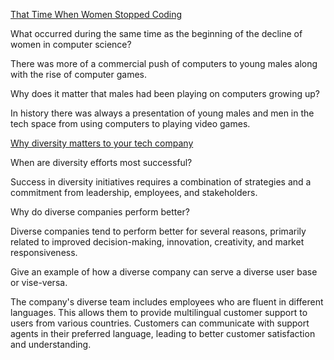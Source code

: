 [That Time When Women Stopped Coding](https://www.npr.org/sections/money/2014/10/21/357629765/when-women-stopped-coding)

What occurred during the same time as the beginning of the decline of women in computer science?

There was more of a commercial push of computers to young males along with the rise of computer games. 

Why does it matter that males had been playing on computers growing up?

In history there was always a presentation of young males and men in the tech space from using computers to playing video games. 

[Why diversity matters to your tech company](https://www.usatoday.com/story/tech/columnist/2015/07/21/why-diversity-matters-your-tech-company/30419871/)

When are diversity efforts most successful?

Success in diversity initiatives requires a combination of strategies and a commitment from leadership, employees, and stakeholders.

Why do diverse companies perform better?

Diverse companies tend to perform better for several reasons, primarily related to improved decision-making, innovation, creativity, and market responsiveness. 

Give an example of how a diverse company can serve a diverse user base or vise-versa.

The company's diverse team includes employees who are fluent in different languages. This allows them to provide multilingual customer support to users from various countries. Customers can communicate with support agents in their preferred language, leading to better customer satisfaction and understanding.
